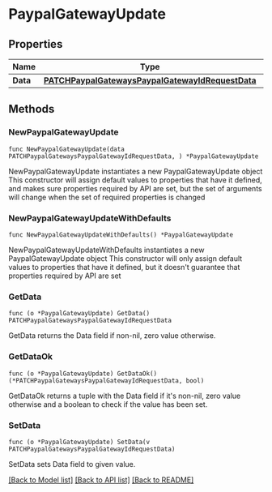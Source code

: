 # PaypalGatewayUpdate

## Properties

Name | Type | Description | Notes
------------ | ------------- | ------------- | -------------
**Data** | [**PATCHPaypalGatewaysPaypalGatewayIdRequestData**](PATCHPaypalGatewaysPaypalGatewayIdRequestData.md) |  | 

## Methods

### NewPaypalGatewayUpdate

`func NewPaypalGatewayUpdate(data PATCHPaypalGatewaysPaypalGatewayIdRequestData, ) *PaypalGatewayUpdate`

NewPaypalGatewayUpdate instantiates a new PaypalGatewayUpdate object
This constructor will assign default values to properties that have it defined,
and makes sure properties required by API are set, but the set of arguments
will change when the set of required properties is changed

### NewPaypalGatewayUpdateWithDefaults

`func NewPaypalGatewayUpdateWithDefaults() *PaypalGatewayUpdate`

NewPaypalGatewayUpdateWithDefaults instantiates a new PaypalGatewayUpdate object
This constructor will only assign default values to properties that have it defined,
but it doesn't guarantee that properties required by API are set

### GetData

`func (o *PaypalGatewayUpdate) GetData() PATCHPaypalGatewaysPaypalGatewayIdRequestData`

GetData returns the Data field if non-nil, zero value otherwise.

### GetDataOk

`func (o *PaypalGatewayUpdate) GetDataOk() (*PATCHPaypalGatewaysPaypalGatewayIdRequestData, bool)`

GetDataOk returns a tuple with the Data field if it's non-nil, zero value otherwise
and a boolean to check if the value has been set.

### SetData

`func (o *PaypalGatewayUpdate) SetData(v PATCHPaypalGatewaysPaypalGatewayIdRequestData)`

SetData sets Data field to given value.



[[Back to Model list]](../README.md#documentation-for-models) [[Back to API list]](../README.md#documentation-for-api-endpoints) [[Back to README]](../README.md)


